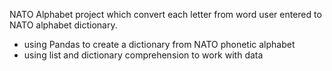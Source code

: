 NATO Alphabet project which convert each letter from word user entered to NATO alphabet dictionary.
- using Pandas to create a dictionary from NATO phonetic alphabet
- using list and dictionary comprehension to work with data